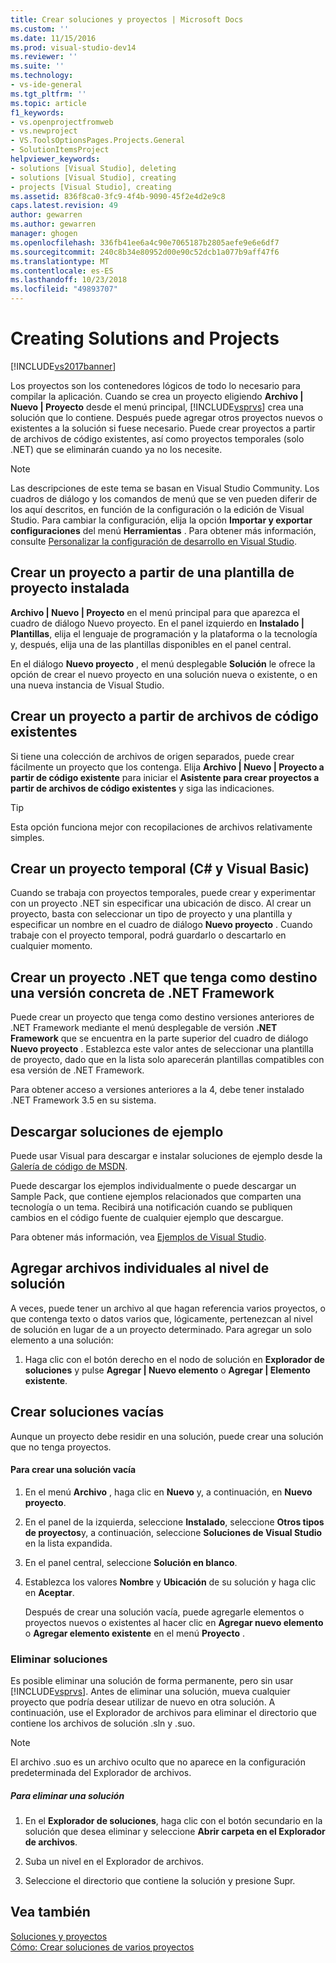 ```yaml
---
title: Crear soluciones y proyectos | Microsoft Docs
ms.custom: ''
ms.date: 11/15/2016
ms.prod: visual-studio-dev14
ms.reviewer: ''
ms.suite: ''
ms.technology:
- vs-ide-general
ms.tgt_pltfrm: ''
ms.topic: article
f1_keywords:
- vs.openprojectfromweb
- vs.newproject
- VS.ToolsOptionsPages.Projects.General
- SolutionItemsProject
helpviewer_keywords:
- solutions [Visual Studio], deleting
- solutions [Visual Studio], creating
- projects [Visual Studio], creating
ms.assetid: 836f8ca0-3fc9-4f4b-9090-45f2e4d2e9c8
caps.latest.revision: 49
author: gewarren
ms.author: gewarren
manager: ghogen
ms.openlocfilehash: 336fb41ee6a4c90e7065187b2805aefe9e6e6df7
ms.sourcegitcommit: 240c8b34e80952d00e90c52dcb1a077b9aff47f6
ms.translationtype: MT
ms.contentlocale: es-ES
ms.lasthandoff: 10/23/2018
ms.locfileid: "49893707"
---
```

# <a name="creating-solutions-and-projects"></a>Creating Solutions and Projects
[!INCLUDE[vs2017banner](../includes/vs2017banner.md)]

Los proyectos son los contenedores lógicos de todo lo necesario para compilar la aplicación. Cuando se crea un proyecto eligiendo **Archivo &#124; Nuevo &#124; Proyecto** desde el menú principal, [!INCLUDE[vsprvs](../includes/vsprvs-md.md)] crea una solución que lo contiene. Después puede agregar otros proyectos nuevos o existentes a la solución si fuese necesario. Puede crear proyectos a partir de archivos de código existentes, así como proyectos temporales (solo .NET) que se eliminarán cuando ya no los necesite.  
  
> [!NOTE]
>  Las descripciones de este tema se basan en Visual Studio Community. Los cuadros de diálogo y los comandos de menú que se ven pueden diferir de los aquí descritos, en función de la configuración o la edición de Visual Studio. Para cambiar la configuración, elija la opción **Importar y exportar configuraciones** del menú **Herramientas** . Para obtener más información, consulte [Personalizar la configuración de desarrollo en Visual Studio](http://msdn.microsoft.com/en-us/22c4debb-4e31-47a8-8f19-16f328d7dcd3).  
  
## <a name="create-a-project-from-an-installed-project-template"></a>Crear un proyecto a partir de una plantilla de proyecto instalada  
 **Archivo &#124; Nuevo &#124; Proyecto** en el menú principal para que aparezca el cuadro de diálogo Nuevo proyecto. En el panel izquierdo en **Instalado &#124; Plantillas**, elija el lenguaje de programación y la plataforma o la tecnología y, después, elija una de las plantillas disponibles en el panel central.  
  
 En el diálogo **Nuevo proyecto** , el menú desplegable **Solución** le ofrece la opción de crear el nuevo proyecto en una solución nueva o existente, o en una nueva instancia de Visual Studio.  
  
## <a name="create-a-project-from-existing-code-files"></a>Crear un proyecto a partir de archivos de código existentes  
 Si tiene una colección de archivos de origen separados, puede crear fácilmente un proyecto que los contenga. Elija **Archivo &#124; Nuevo &#124; Proyecto a partir de código existente** para iniciar el **Asistente para crear proyectos a partir de archivos de código existentes** y siga las indicaciones.  
  
> [!TIP]
>  Esta opción funciona mejor con recopilaciones de archivos relativamente simples.  
  
## <a name="create-a-temporary-project-c-and-visual-basic"></a>Crear un proyecto temporal (C# y Visual Basic)  
 Cuando se trabaja con proyectos temporales, puede crear y experimentar con un proyecto .NET sin especificar una ubicación de disco. Al crear un proyecto, basta con seleccionar un tipo de proyecto y una plantilla y especificar un nombre en el cuadro de diálogo **Nuevo proyecto** . Cuando trabaje con el proyecto temporal, podrá guardarlo o descartarlo en cualquier momento.  
  
## <a name="create-a-net-project-that-targets-a-specific-version-of-the-net-framework"></a>Crear un proyecto .NET que tenga como destino una versión concreta de .NET Framework  
 Puede crear un proyecto que tenga como destino versiones anteriores de .NET Framework mediante el menú desplegable de versión **.NET Framework** que se encuentra en la parte superior del cuadro de diálogo **Nuevo proyecto** . Establezca este valor antes de seleccionar una plantilla de proyecto, dado que en la lista solo aparecerán plantillas compatibles con esa versión de .NET Framework.  
  
 Para obtener acceso a versiones anteriores a la 4, debe tener instalado .NET Framework 3.5 en su sistema.  
  
## <a name="downloading-sample-solutions"></a>Descargar soluciones de ejemplo  
 Puede usar Visual para descargar e instalar soluciones de ejemplo desde la [Galería de código de MSDN](http://go.microsoft.com/fwlink/?LinkId=254185).  
  
 Puede descargar los ejemplos individualmente o puede descargar un Sample Pack, que contiene ejemplos relacionados que comparten una tecnología o un tema. Recibirá una notificación cuando se publiquen cambios en el código fuente de cualquier ejemplo que descargue.  
  
 Para obtener más información, vea [Ejemplos de Visual Studio](../ide/visual-studio-samples.md).  
  
## <a name="adding-single-files-at-the-solution-level"></a>Agregar archivos individuales al nivel de solución  
 A veces, puede tener un archivo al que hagan referencia varios proyectos, o que contenga texto o datos varios que, lógicamente, pertenezcan al nivel de solución en lugar de a un proyecto determinado.  Para agregar un solo elemento a una solución:  
  
1.  Haga clic con el botón derecho en el nodo de solución en **Explorador de soluciones** y pulse **Agregar &#124; Nuevo elemento** o **Agregar &#124; Elemento existente**.  
  
## <a name="creating-empty-solutions"></a>Crear soluciones vacías  
 Aunque un proyecto debe residir en una solución, puede crear una solución que no tenga proyectos.  
  
#### <a name="to-create-an-empty-solution"></a>Para crear una solución vacía  
  
1. En el menú **Archivo** , haga clic en **Nuevo** y, a continuación, en **Nuevo proyecto**.  
  
2. En el panel de la izquierda, seleccione **Instalado**, seleccione **Otros tipos de proyectos**y, a continuación, seleccione **Soluciones de Visual Studio** en la lista expandida.  
  
3. En el panel central, seleccione **Solución en blanco**.  
  
4. Establezca los valores **Nombre** y **Ubicación** de su solución y haga clic en **Aceptar**.  
  
   Después de crear una solución vacía, puede agregarle elementos o proyectos nuevos o existentes al hacer clic en **Agregar nuevo elemento** o **Agregar elemento existente** en el menú **Proyecto** .  
  
### <a name="deleting-solutions"></a>Eliminar soluciones  
 Es posible eliminar una solución de forma permanente, pero sin usar [!INCLUDE[vsprvs](../includes/vsprvs-md.md)]. Antes de eliminar una solución, mueva cualquier proyecto que podría desear utilizar de nuevo en otra solución. A continuación, use el Explorador de archivos para eliminar el directorio que contiene los archivos de solución .sln y .suo.  
  
> [!NOTE]
>  El archivo .suo es un archivo oculto que no aparece en la configuración predeterminada del Explorador de archivos.  
  
##### <a name="to-delete-a-solution"></a>Para eliminar una solución  
  
1.  En el **Explorador de soluciones**, haga clic con el botón secundario en la solución que desea eliminar y seleccione **Abrir carpeta en el Explorador de archivos**.  
  
2.  Suba un nivel en el Explorador de archivos.  
  
3.  Seleccione el directorio que contiene la solución y presione Supr.  
  
## <a name="see-also"></a>Vea también  
 [Soluciones y proyectos](../ide/solutions-and-projects-in-visual-studio.md)   
 [Cómo: Crear soluciones de varios proyectos](http://msdn.microsoft.com/en-us/02ecd6dd-0114-46fe-b335-ba9c5e3020d6)




